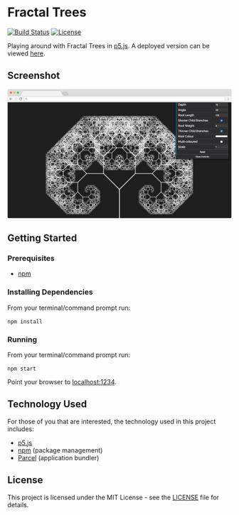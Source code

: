 # Fractal Trees

[![Build Status](https://img.shields.io/github/workflow/status/vanillaSlice/the-mono/Fractal%20Trees/main)](https://github.com/vanillaSlice/the-mono/actions?query=workflow%3AFractal-Trees+branch%3Amain)
[![License](https://img.shields.io/badge/license-MIT-green)](LICENSE)

Playing around with Fractal Trees in [p5.js](https://p5js.org/).
A deployed version can be viewed [here](https://fractaltrees.mikelowe.xyz/).

## Screenshot

![Screenshot](./images/screenshot-1.png)

## Getting Started

### Prerequisites

* [npm](https://www.npmjs.com/)

### Installing Dependencies

From your terminal/command prompt run:

```
npm install
```

### Running

From your terminal/command prompt run:

```
npm start
```

Point your browser to [localhost:1234](http://localhost:1234).

## Technology Used

For those of you that are interested, the technology used in this project includes:

* [p5.js](https://p5js.org/)
* [npm](https://www.npmjs.com/) (package management)
* [Parcel](https://parceljs.org/) (application bundler)

## License

This project is licensed under the MIT License - see the [LICENSE](LICENSE) file for details.
